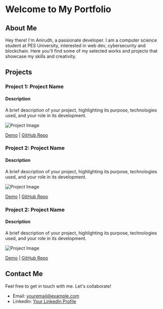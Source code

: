 # Welcome to My Portfolio

## About Me

Hey there! I'm Anirudh, a passionate developer. I am a computer science student at PES University, interested in web dev, cybersecurity and blockchain. Here you'll find some of my selected works and projects that showcase my skills and creativity.

## Projects

### Project 1: Project Name

#### Description

A brief description of your project, highlighting its purpose, technologies used, and your role in its development.

![Project Image]()

[Demo](#) | [GitHub Repo](#)

### Project 2: Project Name

#### Description

A brief description of your project, highlighting its purpose, technologies used, and your role in its development.

![Project Image]()

[Demo](#) | [GitHub Repo](#)

### Project 2: Project Name

#### Description

A brief description of your project, highlighting its purpose, technologies used, and your role in its development.

![Project Image]()

[Demo](#) | [GitHub Repo](#)



<!-- Add more projects as needed -->


## Contact Me

Feel free to get in touch with me. Let's collaborate!

- Email: [youremail@example.com](mailto:youremail@example.com)
- LinkedIn: [Your LinkedIn Profile]([https://www.linkedin.com/in/yourusername](https://www.linkedin.com/in/anirudh-parsi-kamalakar))

